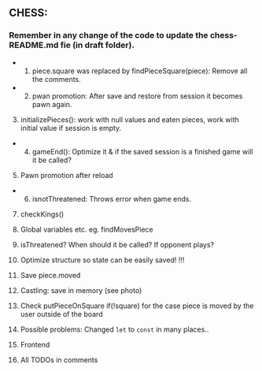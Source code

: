 ## CHESS:

### Remember in any change of the code to update the chess-README.md fie (in draft folder).

- 1. piece.square was replaced by findPieceSquare(piece): Remove all the comments.

- 2. pwan promotion: After save and restore from session it becomes pawn again.

3. initializePieces(): work with null values and eaten pieces, work with initial value if session is empty.

- 4. gameEnd(): Optimize it & if the saved session is a finished game will it be called?
5. Pawn promotion after reload
- 6. isnotThreatened: Throws error when game ends.

7. checkKings()

8. Global variables etc. eg. findMovesPiece
9. isThreatened? When should it be called? If opponent plays?

10. Optimize structure so state can be easily saved! !!!
11. Save piece.moved

12. Castling: save in memory (see photo)

13. Check putPieceOnSquare if(!square) for the case piece is moved by the user outside of the board

14. Possible problems: Changed `let` to `const` in many places..
15. Frontend
16. All TODOs in comments

